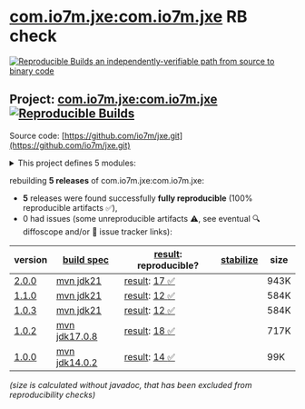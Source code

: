 [com.io7m.jxe:com.io7m.jxe](https://central.sonatype.com/artifact/com.io7m.jxe/com.io7m.jxe/versions) RB check
=======

[![Reproducible Builds](https://reproducible-builds.org/images/logos/rb.svg) an independently-verifiable path from source to binary code](https://reproducible-builds.org/)

## Project: [com.io7m.jxe:com.io7m.jxe](https://central.sonatype.com/artifact/com.io7m.jxe/com.io7m.jxe/versions) [![Reproducible Builds](https://img.shields.io/endpoint?url=https://raw.githubusercontent.com/jvm-repo-rebuild/reproducible-central/master/content/com/io7m/jxe/badge.json)](https://github.com/jvm-repo-rebuild/reproducible-central/blob/master/content/com/io7m/jxe/README.md)

Source code: [https://github.com/io7m/jxe.git](https://github.com/io7m/jxe.git)

<details><summary>This project defines 5 modules:</summary>

* [com.io7m.jxe:com.io7m.jxe](https://central.sonatype.com/artifact/com.io7m.jxe/com.io7m.jxe/overview)
* [com.io7m.jxe:com.io7m.jxe.core](https://central.sonatype.com/artifact/com.io7m.jxe/com.io7m.jxe.core/overview)
* [com.io7m.jxe:com.io7m.jxe.documentation](https://central.sonatype.com/artifact/com.io7m.jxe/com.io7m.jxe.documentation/overview)
* [com.io7m.jxe:com.io7m.jxe.tests](https://central.sonatype.com/artifact/com.io7m.jxe/com.io7m.jxe.tests/overview)
* [com.io7m.jxe:com.io7m.jxe.tests.xerces](https://central.sonatype.com/artifact/com.io7m.jxe/com.io7m.jxe.tests.xerces/overview)
</details>

rebuilding **5 releases** of com.io7m.jxe:com.io7m.jxe:
- **5** releases were found successfully **fully reproducible** (100% reproducible artifacts :white_check_mark:),
- 0 had issues (some unreproducible artifacts :warning:, see eventual :mag: diffoscope and/or :memo: issue tracker links):

| version | [build spec](/BUILDSPEC.md) | [result](https://reproducible-builds.org/docs/jvm/): reproducible? | [stabilize](https://github.com/google/oss-rebuild/blob/main/cmd/stabilize/README.md) | size |
| -- | --------- | ------ | ------ | -- |
| [2.0.0](https://central.sonatype.com/artifact/com.io7m.jxe/com.io7m.jxe/2.0.0/pom) | [mvn jdk21](com.io7m.jxe-2.0.0.buildspec) | [result](com.io7m.jxe-2.0.0.buildinfo): [17 :white_check_mark: ](com.io7m.jxe-2.0.0.buildcompare) | | 943K |
| [1.1.0](https://central.sonatype.com/artifact/com.io7m.jxe/com.io7m.jxe/1.1.0/pom) | [mvn jdk21](com.io7m.jxe-1.1.0.buildspec) | [result](com.io7m.jxe-1.1.0.buildinfo): [12 :white_check_mark: ](com.io7m.jxe-1.1.0.buildcompare) | | 584K |
| [1.0.3](https://central.sonatype.com/artifact/com.io7m.jxe/com.io7m.jxe/1.0.3/pom) | [mvn jdk21](com.io7m.jxe-1.0.3.buildspec) | [result](com.io7m.jxe-1.0.3.buildinfo): [12 :white_check_mark: ](com.io7m.jxe-1.0.3.buildcompare) | | 584K |
| [1.0.2](https://central.sonatype.com/artifact/com.io7m.jxe/com.io7m.jxe/1.0.2/pom) | [mvn jdk17.0.8](com.io7m.jxe-1.0.2.buildspec) | [result](com.io7m.jxe-1.0.2.buildinfo): [18 :white_check_mark: ](com.io7m.jxe-1.0.2.buildcompare) | | 717K |
| [1.0.0](https://central.sonatype.com/artifact/com.io7m.jxe/com.io7m.jxe/1.0.0/pom) | [mvn jdk14.0.2](com.io7m.jxe-1.0.0.buildspec) | [result](com.io7m.jxe-1.0.0.buildinfo): [14 :white_check_mark: ](com.io7m.jxe-1.0.0.buildcompare) | | 99K |

<i>(size is calculated without javadoc, that has been excluded from reproducibility checks)</i>
